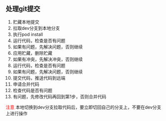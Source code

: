 ## 处理git提交

1. 贮藏本地提交
2. 拉取dev分支到本地分支
3. 执行pod install
4. 运行代码，检查是否有问题
5. 如果有问题，先解决问题，否则继续
6. 应用贮藏，删除贮藏
7. 如果有冲突，先解决冲突，否则继续
8. 运行代码，检查是否有问题
9. 如果有问题，先解决问题，否则继续
10. 提交代码，推送代码到远端
11. 申请合并代码
12. 检查代码是否有问题
13. 有问题，先修改代码再回到第1步，否则合并代码

<font color="red">注意</font>
本地切换到dev分支拉取代码后，要立即切回自己的分支上，不要在dev分支上进行操作
